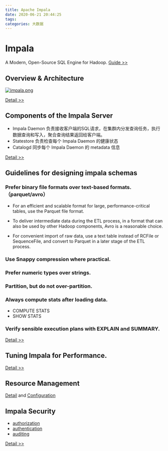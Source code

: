 ```yaml
---
title: Apache Impala
date: 2020-06-21 20:44:25
tags:
categories: 大数据
---
```


# Impala
A Modern, Open-Source SQL Engine for Hadoop. [Guide >>](https://impala.apache.org/docs/build/html/index.html)

## Overview & Architecture
[![impala.png](https://wx2.sbimg.cn/2020/06/21/impala.png)](https://sbimg.cn/image/24IF6)

[Detail >> ](https://impala.apache.org/overview.html)

<!--more-->

## Components of the Impala Server
- Impala Daemon
负责接收客户端的SQL请求，在集群内分发查询任务，执行数据查询和写入，聚合查询结果返回给客户端。
- Statestore
负责检查每个 Impala Daemon 的健康状态
- Catalogd
同步每个 Impala Daemon 的 metadata 信息

[Detail >>](https://impala.apache.org/docs/build/html/topics/impala_components.html)


## Guidelines for designing impala schemas

### Prefer binary file formats over text-based formats. （parquet/avro）

- For an efficient and scalable format for large, performance-critical tables, use the Parquet file format.

- To deliver intermediate data during the ETL process, in a format that can also be used by other Hadoop components, Avro is a reasonable choice.

- For convenient import of raw data, use a text table instead of RCFile or SequenceFile, and convert to Parquet in a later stage of the ETL process.

### Use Snappy compression where practical.

### Prefer numeric types over strings.

### Partition, but do not over-partition.

### Always compute stats after loading data.
- COMPUTE STATS
- SHOW STATS

### Verify sensible execution plans with EXPLAIN and SUMMARY.

[Detail >>](https://impala.apache.org/docs/build/html/topics/impala_schema_design.html)

## Tuning Impala for Performance.

[Detail >>](https://impala.apache.org/docs/build/html/topics/impala_performance.html)

## Resource Management

[Detail](https://impala.apache.org/docs/build/html/topics/impala_admission.html) and [Configuration](https://impala.apache.org/docs/build/html/topics/impala_admission_config.html)


## Impala Security
- [authorization](https://impala.apache.org/docs/build/html/topics/impala_authorization.html#authorization)
- [authentication](https://impala.apache.org/docs/build/html/topics/impala_kerberos.html#kerberos)
- [auditing](https://impala.apache.org/docs/build/html/topics/impala_auditing.html#auditing)

[Detail >>](https://impala.apache.org/docs/build/html/topics/impala_security.html)

